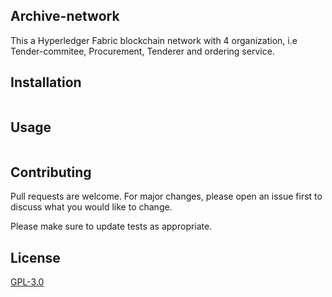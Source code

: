 ## Archive-network
This a Hyperledger Fabric blockchain network with 4 organization, i.e Tender-commitee, Procurement, Tenderer and ordering service.

## Installation


```bash

```

## Usage

```bash

```

## Contributing
Pull requests are welcome. For major changes, please open an issue first to discuss what you would like to change.

Please make sure to update tests as appropriate.

## License
[GPL-3.0](https://choosealicense.com/licenses/mit/)
